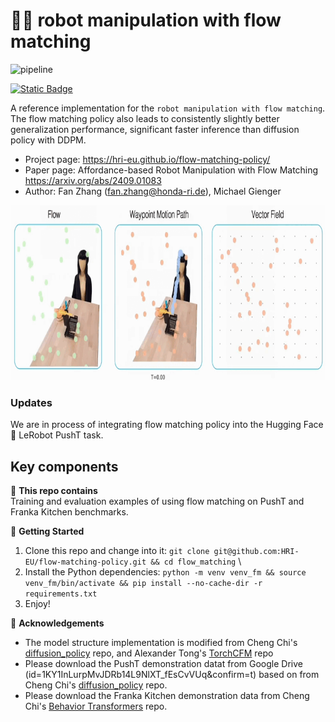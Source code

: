 # 🤖🌊 robot manipulation with flow matching

![pipeline](images/overall.png "overall")

[![Static Badge](https://img.shields.io/badge/arXiv-2409.01083-B31B1B?style=flat-square&logo=arxiv)](https://arxiv.org/abs/2409.01083)
<!--[![License](https://img.shields.io/pypi/l/cobras?style=flat-square)](https://opensource.org/license/bsd-3-clause)-->
<!--[![Code Style](https://img.shields.io/badge/code_style-black-black?style=flat-square)](https://github.com/psf/black)-->

A reference implementation for the `robot manipulation with flow matching`. The flow matching policy also leads to consistently slightly better 
generalization performance, significant faster inference than diffusion policy with DDPM.

* Project page: https://hri-eu.github.io/flow-matching-policy/
* Paper page: Affordance-based Robot Manipulation with Flow Matching https://arxiv.org/abs/2409.01083
* Author: Fan Zhang (fan.zhang@honda-ri.de), Michael Gienger
<!--* <video src="https://github.com/user-attachments/assets/633d6756-a3ff-4fde-aace-bbf5fbd58866" width="300" autoplay loop muted>-->

<p align="center">
<img src="images/flow.gif" width="900" height="280"/>
</p>

### Updates
We are in process of integrating flow matching policy into the Hugging Face 🤗 LeRobot PushT task.

## Key components
🔬 **This repo contains** \
Training and evaluation examples of using flow matching on PushT and Franka Kitchen benchmarks.

🌷 **Getting Started**
1. Clone this repo and change into it: `git clone git@github.com:HRI-EU/flow-matching-policy.git && cd flow_matching` \
2. Install the Python dependencies: `python -m venv venv_fm && source venv_fm/bin/activate && pip install --no-cache-dir -r requirements.txt`
3. Enjoy!

<!--* Tulip variations with access to a tool library
  * `MinimalTulipAgent`: Minimal implementation; searches for tools based on the user input directly
  * `NaiveTulipAgent`: Naive implementation; searches for tools with a separate tool call
  * `CotTulipAgent`: COT implementation; derives a plan for the necessary steps and searches for suitable tools
  * `InformedCotTulipAgent`: Same as `CotTulipAgent`, but with a brief description of the tool library's contents
  * `PrimedCotTulipAgent`: Same as `CotTulipAgent`, but primed with tool names based on an initial search with the user request
  * `OneShotCotTulipAgent`: Same as `CotTulipAgent`, but the system prompt included a brief example
  * `AutoTulipAgent`: Fully autonomous variant; can use the search tool at any time and modify its tool library with CRUD operations
  * `DfsTulipAgent`: DFS inspired variant that leverages a DAG for keeping track of tasks and suitable tools, can create new tools-->

📝 **Acknowledgements** 
* The model structure implementation is modified from Cheng Chi's [diffusion_policy](https://github.com/real-stanford/diffusion_policy) repo,
and Alexander Tong's [TorchCFM](https://github.com/atong01/conditional-flow-matching) repo
* Please download the PushT demonstration datat from Google Drive (id=1KY1InLurpMvJDRb14L9NlXT_fEsCvVUq&confirm=t) based on from Cheng Chi's 
[diffusion_policy](https://github.com/real-stanford/diffusion_policy) repo.
* Please download the Franka Kitchen demonstration data from Cheng Chi's 
[Behavior Transformers](https://mahis.life/bet/) repo.
